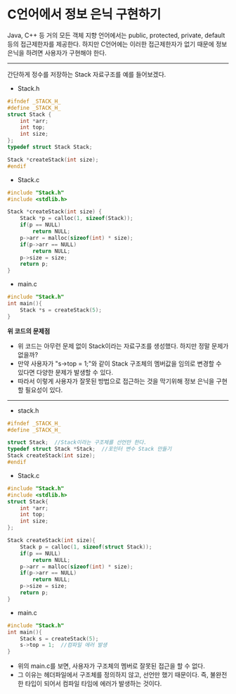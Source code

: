 C언어에서 정보 은닉 구현하기
======
Java, C++ 등 거의 모든 객체 지향 언어에서는 public, protected, private, default 등의 접근제한자를 제공한다.
하지만 C언어에는 이러한 접근제한자가 없기 때문에 정보 은닉을 하려면 사용자가 구현해야 한다.

<hr/>

간단하게 정수를 저장하는 Stack 자료구조를 예를 들어보겠다.

* Stack.h

```C
#ifndef _STACK_H_
#define _STACK_H_
struct Stack {
    int *arr;
    int top;
    int size;
};
typedef struct Stack Stack;

Stack *createStack(int size);
#endif
```

* Stack.c
```C
#include "Stack.h"
#include <stdlib.h>

Stack *createStack(int size) {
    Stack *p = calloc(1, sizeof(Stack));
    if(p == NULL)
        return NULL;
    p->arr = malloc(sizeof(int) * size);
    if(p->arr == NULL)
        return NULL;
    p->size = size;
    return p;
}
```

* main.c
```C
#include "Stack.h"
int main(){
    Stack *s = createStack(5);
}
```
__위 코드의 문제점__
* 위 코드는 아무런 문제 없이 Stack이라는 자료구조를 생성했다. 하지만 정말 문제가 없을까?
* 만약 사용자가 "s->top = 1;"와 같이 Stack 구조체의 멤버값을 임의로 변경할 수 있다면 다양한 문제가 발생할 수 있다.
* 따라서 이렇게 사용자가 잘못된 방법으로 접근하는 것을 막기위해 정보 은닉을 구현할 필요성이 있다.

<hr/>

* stack.h
```C
#ifndef _STACK_H_
#define _STACK_H_

struct Stack;  //Stack이라는 구조체를 선언만 한다.
typedef struct Stack *Stack;  //포인터 변수 Stack 만들기
Stack createStack(int size);
#endif
```

* Stack.c
```C
#include "Stack.h"
#include <stdlib.h>
struct Stack{
    int *arr;
    int top;
    int size;
};

Stack createStack(int size){
    Stack p = calloc(1, sizeof(struct Stack));
    if(p == NULL)
        return NULL;
    p->arr = malloc(sizeof(int) * size);
    if(p->arr == NULL)
        return NULL;
    p->size = size;
    return p;
}
```

* main.c
```C
#include "Stack.h"
int main(){
    Stack s = createStack(5);
    s->top = 1;  //컴파일 에러 발생
}
```

* 위의 main.c를 보면, 사용자가 구조체의 멤버로 잘못된 접근을 할 수 없다.
* 그 이유는 헤더파일에서 구조체를 정의하지 않고, 선언만 했기 때문이다. 즉, 불완전한 타입이 되어서 컴파일 타임에 에러가 발생하는 것이다.
